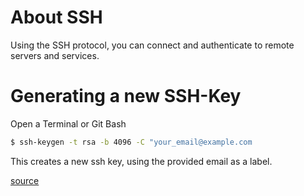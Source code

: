 # About SSH
Using the SSH protocol, you can connect and authenticate to remote servers and services.

# Generating a new SSH-Key

Open a Terminal or Git Bash

```sh
$ ssh-keygen -t rsa -b 4096 -C "your_email@example.com
```

This creates a new ssh key, using the provided email as a label.

[source](https://help.github.com/articles/generating-a-new-ssh-key-and-adding-it-to-the-ssh-agent/#platform-windows)
